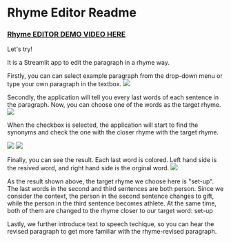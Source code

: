 # Rhyme Editor Readme 
### [Rhyme EDITOR DEMO VIDEO HERE](https://www.youtube.com/watch?v=DyEEKB5-tmo)
Let's try!

It is a Streamlit app to edit the paragraph in a rhyme way.

Firstly, you can can select example paragraph from the drop-down menu or type your own paragraph in the textbox.
![](https://i.imgur.com/Ki9UvIE.png)

Secondly, the application will tell you every last words of each sentence in the paragraph. Now, you can choose one of the words as the target rhyme. 
![](https://i.imgur.com/PRA4Cxm.png)

When the checkbox is selected, the application will start to find the synonyms and check the one with the closer rhyme with the target rhyme.

![](https://i.imgur.com/sqyt531.png)
![](https://i.imgur.com/Tgqh3kT.png)

Finally, you can see the result. Each last word is colored. Left hand side is the resived word, and right hand side is the orginal word.
![](https://i.imgur.com/EUdACzc.png)

As the result shown above, the target rhyme we choose here is "set-up". The last words in the second and third sentences are both person. Since we consider the context, the person in the second sentence changes to gift, while the person in the third sentence becomes athlete. At the same time, both of them are changed to the rhyme closer to our target word: set-up

Lastly, we further introduce text to speech techique, so you can hear the revised paragraph to get more familiar with the rhyme-revised paragraph.
